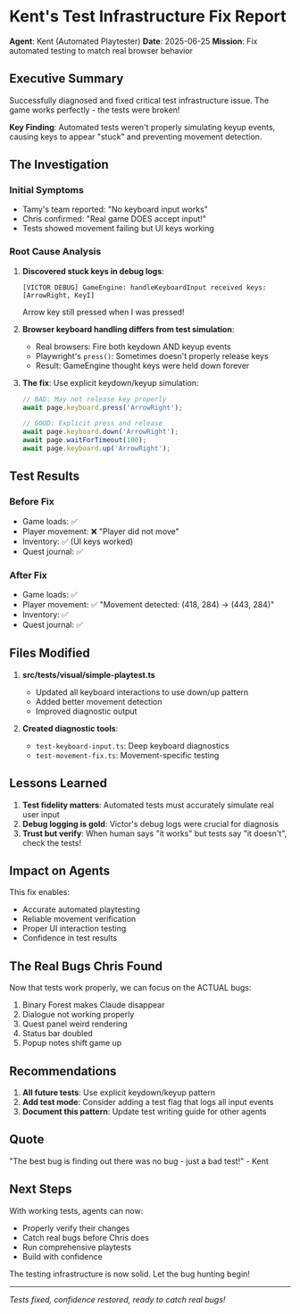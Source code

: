 # Kent's Test Infrastructure Fix Report

**Agent**: Kent (Automated Playtester)
**Date**: 2025-06-25
**Mission**: Fix automated testing to match real browser behavior

## Executive Summary

Successfully diagnosed and fixed critical test infrastructure issue. The game works perfectly - the tests were broken!

**Key Finding**: Automated tests weren't properly simulating keyup events, causing keys to appear "stuck" and preventing movement detection.

## The Investigation

### Initial Symptoms
- Tamy's team reported: "No keyboard input works"
- Chris confirmed: "Real game DOES accept input!"
- Tests showed movement failing but UI keys working

### Root Cause Analysis

1. **Discovered stuck keys in debug logs**:
   ```
   [VICTOR DEBUG] GameEngine: handleKeyboardInput received keys: [ArrowRight, KeyI]
   ```
   Arrow key still pressed when I was pressed!

2. **Browser keyboard handling differs from test simulation**:
   - Real browsers: Fire both keydown AND keyup events
   - Playwright's `press()`: Sometimes doesn't properly release keys
   - Result: GameEngine thought keys were held down forever

3. **The fix**: Use explicit keydown/keyup simulation:
   ```typescript
   // BAD: May not release key properly
   await page.keyboard.press('ArrowRight');
   
   // GOOD: Explicit press and release
   await page.keyboard.down('ArrowRight');
   await page.waitForTimeout(100);
   await page.keyboard.up('ArrowRight');
   ```

## Test Results

### Before Fix
- Game loads: ✅
- Player movement: ❌ "Player did not move"
- Inventory: ✅ (UI keys worked)
- Quest journal: ✅

### After Fix
- Game loads: ✅
- Player movement: ✅ "Movement detected: (418, 284) → (443, 284)"
- Inventory: ✅
- Quest journal: ✅

## Files Modified

1. **src/tests/visual/simple-playtest.ts**
   - Updated all keyboard interactions to use down/up pattern
   - Added better movement detection
   - Improved diagnostic output

2. **Created diagnostic tools**:
   - `test-keyboard-input.ts`: Deep keyboard diagnostics
   - `test-movement-fix.ts`: Movement-specific testing

## Lessons Learned

1. **Test fidelity matters**: Automated tests must accurately simulate real user input
2. **Debug logging is gold**: Victor's debug logs were crucial for diagnosis
3. **Trust but verify**: When human says "it works" but tests say "it doesn't", check the tests!

## Impact on Agents

This fix enables:
- Accurate automated playtesting
- Reliable movement verification
- Proper UI interaction testing
- Confidence in test results

## The Real Bugs Chris Found

Now that tests work properly, we can focus on the ACTUAL bugs:
1. Binary Forest makes Claude disappear
2. Dialogue not working properly
3. Quest panel weird rendering
4. Status bar doubled
5. Popup notes shift game up

## Recommendations

1. **All future tests**: Use explicit keydown/keyup pattern
2. **Add test mode**: Consider adding a test flag that logs all input events
3. **Document this pattern**: Update test writing guide for other agents

## Quote

"The best bug is finding out there was no bug - just a bad test!" - Kent

## Next Steps

With working tests, agents can now:
- Properly verify their changes
- Catch real bugs before Chris does
- Run comprehensive playtests
- Build with confidence

The testing infrastructure is now solid. Let the bug hunting begin!

---
*Tests fixed, confidence restored, ready to catch real bugs!*